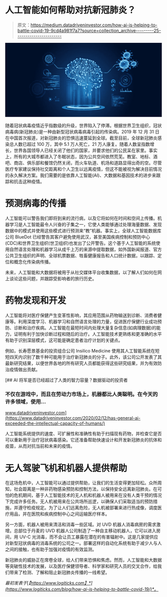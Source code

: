 # 人工智能如何帮助对抗新冠肺炎？

> 原文：<https://medium.datadriveninvestor.com/how-ai-is-helping-to-battle-covid-19-9cd4a981f7a7?source=collection_archive---------25----------------------->

![](img/029e0e5348fef37c1715a5498891d203.png)

随着冠状病毒疫情近乎指数级的升级，世界陷入了停滞。根据世界卫生组织，冠状病毒病(新冠肺炎)是一种由新型冠状病毒病毒引起的传染病。2019 年 12 月 31 日在中国首次报道，对新冠肺炎的恐惧迅速蔓延到全球。截至目前，全球新冠肺炎感染总人数已超过 100 万，其中 5.1 万人死亡，21 万人康复。随着人数呈指数增长，世界各国领导人已经关闭了他们的国家，并要求他们的公民呆在家里。事实上，所有的大城市都进入了冬眠状态，因为公共空间依然荒芜。教室、地标、酒吧、商店、俱乐部和餐馆仍然关闭，而火车轨道、机场和道路显得出奇的空。尽管医疗专家建议保持社交距离和个人卫生以远离疫情，但这不能被视为解决目前情况的永久解决方案。我们需要的是依靠人工智能(AI)、大数据和基因技术的进步来跟踪和抗击这种疫情。

# 预测病毒的传播

人工智能可以警告我们即将到来的流行病，以及它将如何在时间和空间上传播。机器学习是人工智能最令人兴奋的子集之一，它使人类能够通过处理海量数据、发现数据中的模式并使用这些模式进行预测来“教”机器。事实上，全球人工智能数据库公司 BlueDot 已经警告其客户避免使用武汉，甚至美国疾病控制和预防中心(CDC)和世界卫生组织(世卫组织)也发出了公开警告。这个基于人工智能的系统使用自然语言处理和机器学习从成千上万的来源中提取数据，如外国新闻报道、官方公共卫生组织的声明、全球机票数据、牲畜健康报告和人口统计数据，以跟踪、定位和概念化传染病传播。

未来，人工智能和大数据将被用于从社交媒体平台收集数据，以了解人们如何在网上谈论这些问题，并跟踪受影响者的旅行历史。

# 药物发现和开发

人工智能将对医疗保健产生变革性影响，其应用范围从药物输送到诊断、消费者健康等。利用深度学习、机器学习和自然语言处理的力量，促进医疗保健行业成功预防、诊断和治疗疾病。人工智能在最短时间内处理大量复杂信息(如病理数据)的能力，证明有利于加快诊断过程和随后的治疗。人工智能技术更熟练和更准确的水平有助于识别深层模式，这可能是确定患者治疗计划的关键点。

例如，长寿愿景基金的投资组合公司 Insilico Medicine 使用其人工智能系统在短短四天内识别了数千种可能用于治疗新冠肺炎的分子。此外，该公司公开发表了其最新研究结果，以便世界各地的所有研究人员都能获得这些研究结果，并为有效防治疫情做出贡献。

[](https://www.datadriveninvestor.com/2020/02/12/has-general-ai-exceeded-the-intellectual-capacity-of-humans/) [## AI 将军是否已经超过了人类的智力容量？数据驱动的投资者

### 不仅在游戏中，而且在劳动力市场上，机器都比人类聪明。在今天的许多领域，使用…

www.datadriveninvestor.com](https://www.datadriveninvestor.com/2020/02/12/has-general-ai-exceeded-the-intellectual-capacity-of-humans/) 

人工智能系统提供的速度、可扩展性和准确性有助于扫描现有药物，并检查它是否可以重新用于治疗冠状病毒感染。它还准备帮助快速设计和开发新冠肺炎的抗体和疫苗，从而对抗当前和未来的疫情。

# 无人驾驶飞机和机器人提供帮助

在这场危机中，人工智能可以通过提供帮助，让我们的生活变得更加轻松。众所周知，社会距离是一种非药物感染预防和控制方法，以保持安全远离新冠肺炎。在可怕的危机期间，基于人工智能技术的无人机和机器人被用来在没有人类干预的情况下完成许多任务。无人机被用来在公共场所巡逻，以确保人们采取适当的预防措施，并遵守检疫规定。为了让人们远离危险，无人机被部署来进行热成像，调度医疗用品，并在医院和疾病控制中心之间运输医疗样本。

另一方面，机器人被用来清洁和消毒一些区域。对 UVD 机器人消毒病房的需求激增。总部位于丹麦的 UVD 机器人公司制造了一种自主移动机器人，它可以进入房间，用 UV-C 光消毒，而不会让员工暴露在潜在的有害辐射中。这是几家提供应对新型冠状病毒的消毒系统的公司之一。部署这样的自动化系统有助于减少人与人之间的接触，也有助于加强对疫情的有效监测。

新冠肺炎的威胁正在席卷全球，给人们带来恐惧和焦虑。然而，人工智能和大数据等突破性技术的发展，以及医疗保健领导者、科学家和研究人员的交叉合作，给我们带来了检测、了解和阻止新冠肺炎传播的一线希望。

*最初发表于*[*【https://www.logiticks.com】*](https://www.logiticks.com/blog/how-ai-is-helping-to-battle-covid-19/)*。*